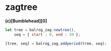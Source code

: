 zagtree
=======
**(c)[Bumblehead][0]**


```javascript
let tree = balrog_zag.newtree(),
    seq = { start : 0, end : 30 };

[tree, seq] = balrog_zag.addperiod(tree, seq);
```
